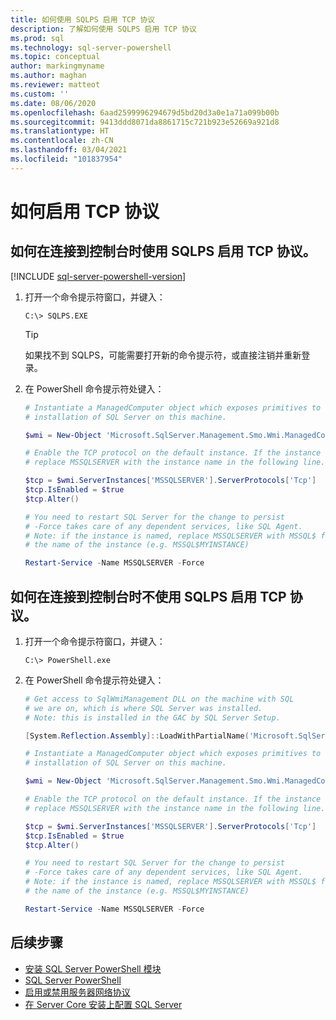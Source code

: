 ```yaml
---
title: 如何使用 SQLPS 启用 TCP 协议
description: 了解如何使用 SQLPS 启用 TCP 协议
ms.prod: sql
ms.technology: sql-server-powershell
ms.topic: conceptual
author: markingmyname
ms.author: maghan
ms.reviewer: matteot
ms.custom: ''
ms.date: 08/06/2020
ms.openlocfilehash: 6aad2599996294679d5bd20d3a0e1a71a099b00b
ms.sourcegitcommit: 9413ddd8071da8861715c721b923e52669a921d8
ms.translationtype: HT
ms.contentlocale: zh-CN
ms.lasthandoff: 03/04/2021
ms.locfileid: "101837954"
---
```

# <a name="how-to-enable-the-tcp-protocol"></a>如何启用 TCP 协议

## <a name="how-to-enable-the-tcp-protocol-when-connected-to-the-console-with-sqlps"></a>如何在连接到控制台时使用 SQLPS 启用 TCP 协议。

[!INCLUDE [sql-server-powershell-version](../includes/sql-server-powershell-version.md)]

1. 打开一个命令提示符窗口，并键入：

    ```console
    C:\> SQLPS.EXE
    ```

    > [!TIP]
    > 如果找不到 SQLPS，可能需要打开新的命令提示符，或直接注销并重新登录。

2. 在 PowerShell 命令提示符处键入：

    ```powershell
    # Instantiate a ManagedComputer object which exposes primitives to control the
    # installation of SQL Server on this machine.

    $wmi = New-Object 'Microsoft.SqlServer.Management.Smo.Wmi.ManagedComputer' localhost

    # Enable the TCP protocol on the default instance. If the instance is named, 
    # replace MSSQLSERVER with the instance name in the following line.

    $tcp = $wmi.ServerInstances['MSSQLSERVER'].ServerProtocols['Tcp']
    $tcp.IsEnabled = $true  
    $tcp.Alter()  

    # You need to restart SQL Server for the change to persist
    # -Force takes care of any dependent services, like SQL Agent.
    # Note: if the instance is named, replace MSSQLSERVER with MSSQL$ followed by
    # the name of the instance (e.g. MSSQL$MYINSTANCE)

    Restart-Service -Name MSSQLSERVER -Force
    ```

## <a name="how-to-enable-the-tcp-protocol-when-connected-to-the-console-not-using-sqlps"></a>如何在连接到控制台时不使用 SQLPS 启用 TCP 协议。

1. 打开一个命令提示符窗口，并键入：

    ```console
    C:\> PowerShell.exe
    ```

2. 在 PowerShell 命令提示符处键入：

    ```powershell
    # Get access to SqlWmiManagement DLL on the machine with SQL
    # we are on, which is where SQL Server was installed.
    # Note: this is installed in the GAC by SQL Server Setup.

    [System.Reflection.Assembly]::LoadWithPartialName('Microsoft.SqlServer.SqlWmiManagement')

    # Instantiate a ManagedComputer object which exposes primitives to control the
    # installation of SQL Server on this machine.

    $wmi = New-Object 'Microsoft.SqlServer.Management.Smo.Wmi.ManagedComputer' localhost

    # Enable the TCP protocol on the default instance. If the instance is named, 
    # replace MSSQLSERVER with the instance name in the following line.

    $tcp = $wmi.ServerInstances['MSSQLSERVER'].ServerProtocols['Tcp']
    $tcp.IsEnabled = $true  
    $tcp.Alter()  

    # You need to restart SQL Server for the change to persist
    # -Force takes care of any dependent services, like SQL Agent.
    # Note: if the instance is named, replace MSSQLSERVER with MSSQL$ followed by
    # the name of the instance (e.g. MSSQL$MYINSTANCE)

    Restart-Service -Name MSSQLSERVER -Force
    ```

## <a name="next-steps"></a>后续步骤

- [安装 SQL Server PowerShell 模块](download-sql-server-ps-module.md)
- [SQL Server PowerShell](sql-server-powershell.md)
- [启用或禁用服务器网络协议](../database-engine/configure-windows/enable-or-disable-a-server-network-protocol.md)
- [在 Server Core 安装上配置 SQL Server](../database-engine/install-windows/configure-sql-server-on-a-server-core-installation.md)
